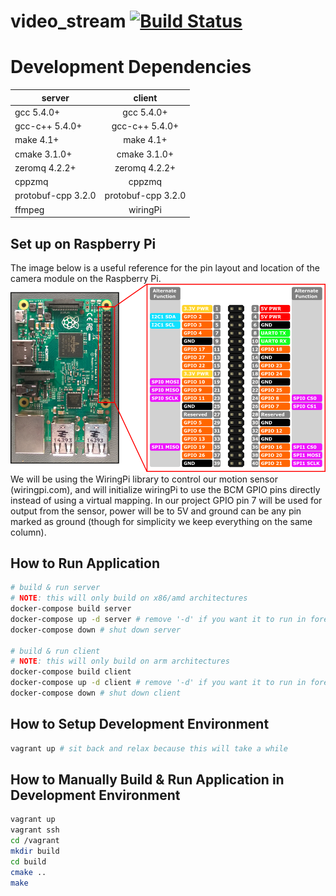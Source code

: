 # video_stream [![Build Status](https://travis-ci.org/moorem27/video_stream.svg?branch=development)](https://travis-ci.org/moorem27/video_stream)

# Development Dependencies
| server       | client          |
| ------------- |:-------------:|
| gcc 5.4.0+      | gcc 5.4.0+ |
| gcc-c++ 5.4.0+      | gcc-c++ 5.4.0+ |
| make 4.1+ | make 4.1+ |
| cmake 3.1.0+ | cmake 3.1.0+ |
| zeromq 4.2.2+ | zeromq 4.2.2+ |
| cppzmq | cppzmq |
| protobuf-cpp 3.2.0 | protobuf-cpp 3.2.0 |
| ffmpeg | wiringPi |

## Set up on Raspberry Pi
The image below is a useful reference for the pin layout and location of the camera module on the Raspberry Pi.
![](images/rp_pinout.png?raw=true)
We will be using the WiringPi library to control our motion sensor (wiringpi.com), and will initialize wiringPi to use
the BCM GPIO pins directly instead of using a virtual mapping. In our project GPIO pin 7 will be used for output from
the sensor, power will be to 5V and ground can be any pin marked as ground (though for simplicity we keep everything on the same column).

## How to Run Application
```bash
# build & run server
# NOTE: this will only build on x86/amd architectures
docker-compose build server
docker-compose up -d server # remove '-d' if you want it to run in foreground
docker-compose down # shut down server

# build & run client
# NOTE: this will only build on arm architectures
docker-compose build client
docker-compose up -d client # remove '-d' if you want it to run in foreground
docker-compose down # shut down client
```

## How to Setup Development Environment
```bash
vagrant up # sit back and relax because this will take a while
```
## How to Manually Build & Run Application in Development Environment
```bash
vagrant up
vagrant ssh
cd /vagrant
mkdir build
cd build
cmake ..
make
```
